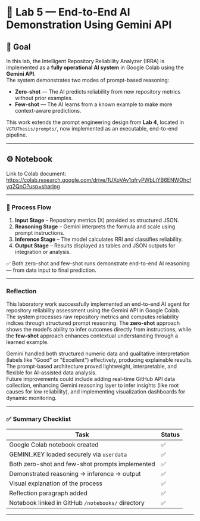 # 🧠 Lab 5 — End-to-End AI Demonstration Using Gemini API

## 🎯 Goal
In this lab, the Intelligent Repository Reliability Analyzer (IRRA) is implemented as a **fully operational AI system** in Google Colab using the **Gemini API**.  
The system demonstrates two modes of prompt-based reasoning:
- **Zero-shot** — The AI predicts reliability from new repository metrics without prior examples.  
- **Few-shot** — The AI learns from a known example to make more context-aware predictions.  

This work extends the prompt engineering design from **Lab 4**, located in `VGTUThesis/prompts/`, now implemented as an executable, end-to-end pipeline.

---

## ⚙️ Notebook
Link to Colab document: https://colab.research.google.com/drive/1UXoVAv1qfryPWbLiYB6ENWOhcfyq2QnO?usp=sharing

--- 

### 🧩 Process Flow
1. **Input Stage** – Repository metrics (X) provided as structured JSON.  
2. **Reasoning Stage** – Gemini interprets the formula and scale using prompt instructions.  
3. **Inference Stage** – The model calculates RRI and classifies reliability.  
4. **Output Stage** – Results displayed as tables and JSON outputs for integration or analysis.  

✅ Both zero-shot and few-shot runs demonstrate end-to-end AI reasoning — from data input to final prediction.

---

### Reflection

This laboratory work successfully implemented an end-to-end AI agent for repository reliability assessment using the Gemini API in Google Colab.  
The system processes raw repository metrics and computes reliability indices through structured prompt reasoning. The **zero-shot** approach shows the model’s ability to infer outcomes directly from instructions, while the **few-shot** approach enhances contextual understanding through a learned example.  

Gemini handled both structured numeric data and qualitative interpretation (labels like "Good" or "Excellent") effectively, producing explainable results. The prompt-based architecture proved lightweight, interpretable, and flexible for AI-assisted data analysis.  
Future improvements could include adding real-time GitHub API data collection, enhancing Gemini reasoning layer to infer insights (like root causes for low reliability), and implementing visualization dashboards for dynamic monitoring.


---

### ✅ **Summary Checklist**

| Task | Status |
|------|--------|
| Google Colab notebook created | ✅ |
| GEMINI_KEY loaded securely via `userdata` | ✅ |
| Both zero-shot and few-shot prompts implemented | ✅ |
| Demonstrated reasoning → inference → output | ✅ |
| Visual explanation of the process | ✅ |
| Reflection paragraph added | ✅ |
| Notebook linked in GitHub `/notebooks/` directory | ✅ |

---


